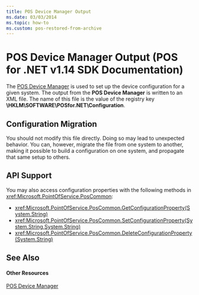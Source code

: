 ```yaml
---
title: POS Device Manager Output
ms.date: 03/03/2014
ms.topic: how-to
ms.custom: pos-restored-from-archive
---
```


# POS Device Manager Output (POS for .NET v1.14 SDK Documentation)

The [POS Device Manager](pos-device-manager.md) is used to set up the device configuration for a given system. The output from the **POS Device Manager** is written to an XML file. The name of this file is the value of the registry key **\\HKLM\\SOFTWARE\\POSfor.NET\\Configuration**.

## Configuration Migration

You should not modify this file directly. Doing so may lead to unexpected behavior. You can, however, migrate the file from one system to another, making it possible to build a configuration on one system, and propagate that same setup to others.

## API Support

You may also access configuration properties with the following methods in <xref:Microsoft.PointOfService.PosCommon>:

- <xref:Microsoft.PointOfService.PosCommon.GetConfigurationProperty(System.String)>
- <xref:Microsoft.PointOfService.PosCommon.SetConfigurationProperty(System.String,System.String)>
- <xref:Microsoft.PointOfService.PosCommon.DeleteConfigurationProperty(System.String)>

## See Also

#### Other Resources

[POS Device Manager](pos-device-manager.md)
